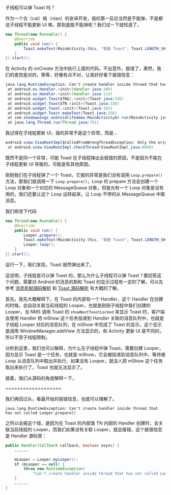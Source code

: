 子线程可以弹 Toast 吗？

作为一个合（cai）格（niao）的安卓开发，我的第一反应当然是不能弹，不是都说子线程不能更新 UI 嘛，那到底能不能弹呢？我们试一下就知道了。

```java
new Thread(new Runnable() {
    @Override
    public void run() {
        Toast.makeText(MainActivity.this, "我是 Toast", Toast.LENGTH_SHORT).show();
    }
}).start();
```

在 Activity 的 onCreate 方法中执行上面的代码，不出意外，报错了，果然，我们的直觉是对的，等等，好像有点不对，让我好好看下报错信息：

```java
java.lang.RuntimeException: Can't create handler inside thread that has not called Looper.prepare()
 at android.os.Handler.<init>(Handler.java:200)
 at android.os.Handler.<init>(Handler.java:114)
 at android.widget.Toast$TN$2.<init>(Toast.java:336)
 at android.widget.Toast$TN.<init>(Toast.java:336)
 at android.widget.Toast.<init>(Toast.java:103)
 at android.widget.Toast.makeText(Toast.java:256)
 at com.shadowwingz.androidlifedemo.MainActivity$6.run(MainActivity.java:71)
 at java.lang.Thread.run(Thread.java:761)
```

我记得在子线程更新 UI，报的异常不是这个异常，而是...

```java
android.view.ViewRootImpl$CalledFromWrongThreadException: Only the original thread that created a view hierarchy can touch its views.
 at android.view.ViewRootImpl.checkThread(ViewRootImpl.java:6898)
```

既然不是同一个异常，可能 Toast 在子线程弹出会报错的原因，不是因为不能在子线程更新 UI 导致的，可能是有其他原因。

刚刚我们在子线程弹了一个 Toast，它报的异常是我们没有调用 `Loop.prepare()` 方法，那我们就调用一下 `Loop.prepare()`，Loop 的 prepare 方法会创建一个 Loop 对象和一个对应的 MessageQueue 对象，但是光有一个 Loop 对象是没有用的，我们还要让这个 Loop 运转起来，让 Loop 不停的从 MessageQueue 中取消息。

我们修改下代码

```java
new Thread(new Runnable() {
    @Override
    public void run() {
        Looper.prepare();
        Toast.makeText(MainActivity.this, "我是 Toast", Toast.LENGTH_SHORT).show();
        Looper.loop();
    }
}).start();
```

运行一下，我们发现，Toast 居然弹出来了。

这说明，子线程是可以弹 Toast 的，那么为什么子线程可以弹 Toast？要回答这个问题，需要对 Android 的消息机制和 Toast 的显示过程有一定的了解，可以先参考 [消息机制源码解析](https://github.com/shadowwingz/AndroidLife/blob/master/article/handler/handler.md) 和 [Toast 源码解析](https://github.com/shadowwingz/AndroidLife/blob/master/article/toast/toast.md) 有大概的了解。

首先，我先大概解释下，在 Toast 的内部有一个 Handler，这个 Handler 在创建的时候，会自动关联当前线程的 Looper，也就是刚刚子线程中我们创建的 Looper，当 NMS 调用 Toast 的 `showNextToastLocked` 来显示 Toast 时，客户端会使用 Handler 把 mShow 这个任务投递到 Handler 关联的消息队列中，也就是子线程 Looper 对应的消息队列，在 mShow 中完成了 Toast 的显示，这个显示是调用 WindowManager.addView 方法显示的，和 Activity 更新 UI 是不同的，所以不受子线程限制。

分析到这里，我们也可以解释，为什么在子线程中弹 Toast，需要创建 Looper，因为显示 Toast 是一个任务，也就是 mShow，它会被投递到消息队列中，等待被 Loop 从消息队列中取出并执行，如果没有 Looper，就没人把 mShow 这个任务取出来执行了，Toast 也就无法显示了。

接着，我们从源码的角度解释一下，

===================

我们再回过头，看最开始的报错信息，也就可以理解了。

```
java.lang.RuntimeException: Can't create handler inside thread that has not called Looper.prepare()
```

之所以会报这个错，是因为在 Toast 的内部类 TN 内部的 Handler 创建时，会关联当前线程的 Looper，而我们如果没有关联 Looper，就会报错，这个报错信息是 Handler 源码里：

```java
public Handler(Callback callback, boolean async) {
    ......

    mLooper = Looper.myLooper();
    if (mLooper == null) {
        throw new RuntimeException(
            "Can't create handler inside thread that has not called Looper.prepare()");
    }
    ......
}
```